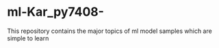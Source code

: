 # ml-Kar_py7408-
This repository contains the major topics of ml model samples which are simple to learn
